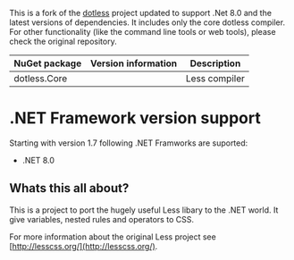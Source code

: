 This is a fork of the  [dotless](https://github.com/dotless/dotless) project updated to support .Net 8.0 and the latest versions of dependencies. It includes only the core dotless compiler. For other functionality (like the command line tools or web tools), please check the original repository.

|NuGet package | Version information | Description
|- | - | -
|dotless.Core |  | Less compiler


.NET Framework version support
================
Starting with version 1.7 following .NET Framworks are suported:

* .NET 8.0

Whats this all about?
---------------------

This is a project to port the hugely useful Less libary to the .NET world. 
It give variables, nested rules and operators to CSS. 

For more information about the original Less project see [http://lesscss.org/](http://lesscss.org/).